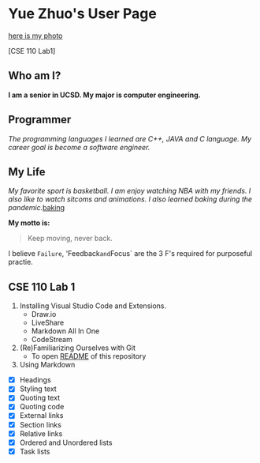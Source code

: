 # Yue Zhuo's User Page
[here is my photo](https://raw.githubusercontent.com/y1zhuo/CSE110/main/picture/YueZhuo.jpg)

[CSE 110 Lab1]

## Who am I?
**I am a senior in UCSD. My major is computer engineering.**

## Programmer
*The programming languages I learned are C++, JAVA and C language. My career goal is become a software engineer.*

## My Life
*My favorite sport is basketball. I am enjoy watching NBA with my friends. I also like to watch sitcoms and animations. I also learned baking during the pandemic.*[baking](https://raw.githubusercontent.com/y1zhuo/CSE110/main/picture/baking.jpg)

**My motto is:**
> Keep moving, never back.

I believe `Failure`, 'Feedback` and `Focus` are the 3 F's required for purposeful practie.

## CSE 110 Lab 1
1. Installing Visual Studio Code and Extensions.
   - Draw.io 
   - LiveShare
   - Markdown All In One
   - CodeStream
2. (Re)Familiarizing Ourselves with Git
   - To open [README](README.md) of this repository 
4. Using Markdown
  - [x] Headings
  - [x] Styling text
  - [x] Quoting text
  - [x] Quoting code
  - [x] External links
  - [x] Section links
  - [x] Relative links
  - [x] Ordered and Unordered lists
  - [x] Task lists
